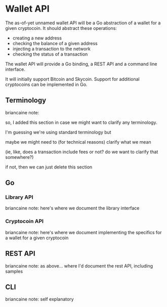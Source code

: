 # Wallet API

The as-of-yet unnamed wallet API will be a Go abstraction of a wallet for a given cryptocoin. It should abstract these operations:
* creating a new address
* checking the balance of a given address
* injecting a transaction to the network
* checking the status of a transaction

The wallet API will provide a Go binding, a REST API and a command line interface.

It will initially support Bitcoin and Skycoin. Support for additional cryptocoins can be implemented in Go.

## Terminology

briancaine note:

  so, I added this section in case we might want to clarify any terminology.

  I'm guessing we're using standard terminology but

  maybe we might need to (for technical reasons) clarify what we mean

  (ie, like, does a transaction include fees or not? do we want to clarify that somewhere?)

  if not, then we can just delete this section

## Go

### Library API

briancaine note: here's where we document the library interface

### Cryptocoin API

briancaine note: here's where we document implementing the specifics for a wallet for a given cryptocoin

## REST API

briancaine note: as above... where I'd document the rest API, including samples

## CLI

briancaine note: self explanatory
